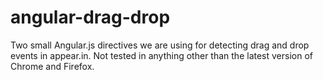 angular-drag-drop
=================

Two small Angular.js directives we are using for detecting drag and drop events in appear.in. Not tested in anything other than the latest version of Chrome and Firefox.
